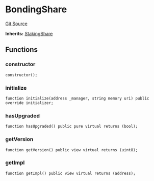 # BondingShare
[Git Source](https://github.com/ubiquity/ubiquity-dollar/blob/aed79e7ca6ac6be405e839958f192485d424ce51/src/dollar/mocks/MockShareV1.sol)

**Inherits:**
[StakingShare](/src/dollar/core/StakingShare.sol/contract.StakingShare.md)


## Functions
### constructor


```solidity
constructor();
```

### initialize


```solidity
function initialize(address _manager, string memory uri) public override initializer;
```

### hasUpgraded


```solidity
function hasUpgraded() public pure virtual returns (bool);
```

### getVersion


```solidity
function getVersion() public view virtual returns (uint8);
```

### getImpl


```solidity
function getImpl() public view virtual returns (address);
```

